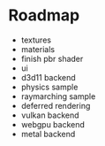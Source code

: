 # Roadmap

- textures
- materials
- finish pbr shader
- ui
- d3d11 backend
- physics sample
- raymarching sample
- deferred rendering
- vulkan backend
- webgpu backend
- metal backend